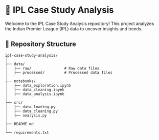 # 🏏 IPL Case Study Analysis

Welcome to the IPL Case Study Analysis repository! This project analyzes the Indian Premier League (IPL) data to uncover insights and trends.

## 📁 Repository Structure

```plaintext
ipl-case-study-analysis/
│
├── data/
│   ├── raw/               # Raw data files
│   ├── processed/         # Processed data files
│
├── notebooks/
│   ├── data_exploration.ipynb
│   ├── data_cleaning.ipynb
│   ├── data_analysis.ipynb
│
├── src/
│   ├── data_loading.py
│   ├── data_cleaning.py
│   ├── analysis.py
│
├── README.md
│
└── requirements.txt
